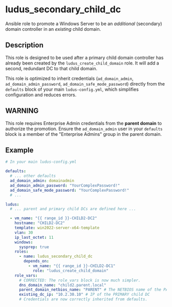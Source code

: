 # ludus_secondary_child_dc

Ansible role to promote a Windows Server to be an *additional* (secondary) domain controller in an *existing* child domain.

## Description
This role is designed to be used after a primary child domain controller has already been created by the `ludus_create_child_domain` role. It will add a second, redundant DC to that child domain.

This role is optimized to inherit credentials (`ad_domain_admin`, `ad_domain_admin_password`, `ad_domain_safe_mode_password`) directly from the `defaults` block of your main `ludus-config.yml`, which simplifies configuration and reduces errors.

## WARNING
This role requires Enterprise Admin credentials from the **parent domain** to authorize the promotion. Ensure the `ad_domain_admin` user in your `defaults` block is a member of the "Enterprise Admins" group in the parent domain.

## Example

```yaml
# In your main ludus-config.yml

defaults:
  # ... other defaults
  ad_domain_admin: domainadmin
  ad_domain_admin_password: "YourComplexPassword!"
  ad_domain_safe_mode_password: "YourComplexPassword!"
  # ...

ludus:
  # ... parent and primary child DCs are defined here ...

  - vm_name: "{{ range_id }}-CHILD2-DC2"
    hostname: "CHILD2-DC2"
    template: win2022-server-x64-template
    vlan: 30
    ip_last_octet: 11
    windows:
      sysprep: true
    roles:
      - name: ludus_secondary_child_dc
        depends_on:
          - vm_name: "{{ range_id }}-CHILD2-DC1"
            role: "ludus_create_child_domain"
    role_vars:
      # CORRECTED: The role_vars block is now much simpler.
      dns_domain_name: "child2.parent.local"
      parent_domain_netbios_name: "PARENT" # The NETBIOS name of the PARENT domain
      existing_dc_ip: "10.2.30.10" # IP of the PRIMARY child DC
      # Credentials are now correctly inherited from defaults.
```
